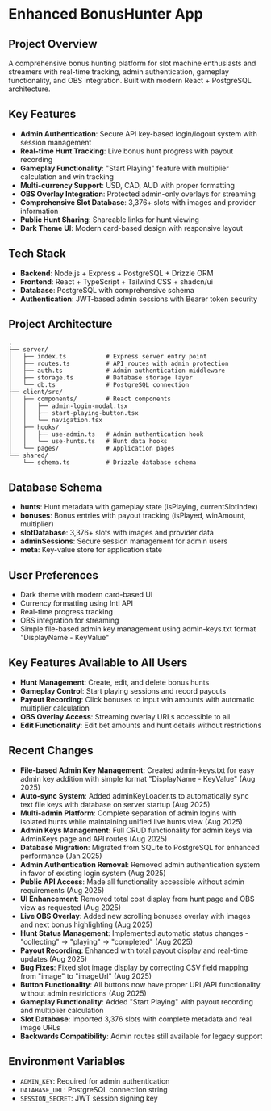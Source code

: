 # Enhanced BonusHunter App

## Project Overview
A comprehensive bonus hunting platform for slot machine enthusiasts and streamers with real-time tracking, admin authentication, gameplay functionality, and OBS integration. Built with modern React + PostgreSQL architecture.

## Key Features
- **Admin Authentication**: Secure API key-based login/logout system with session management
- **Real-time Hunt Tracking**: Live bonus hunt progress with payout recording
- **Gameplay Functionality**: "Start Playing" feature with multiplier calculation and win tracking
- **Multi-currency Support**: USD, CAD, AUD with proper formatting
- **OBS Overlay Integration**: Protected admin-only overlays for streaming
- **Comprehensive Slot Database**: 3,376+ slots with images and provider information
- **Public Hunt Sharing**: Shareable links for hunt viewing
- **Dark Theme UI**: Modern card-based design with responsive layout

## Tech Stack
- **Backend**: Node.js + Express + PostgreSQL + Drizzle ORM
- **Frontend**: React + TypeScript + Tailwind CSS + shadcn/ui
- **Database**: PostgreSQL with comprehensive schema
- **Authentication**: JWT-based admin sessions with Bearer token security

## Project Architecture
```
.
├── server/
│   ├── index.ts           # Express server entry point
│   ├── routes.ts          # API routes with admin protection
│   ├── auth.ts            # Admin authentication middleware
│   ├── storage.ts         # Database storage layer
│   └── db.ts              # PostgreSQL connection
├── client/src/
│   ├── components/        # React components
│   │   ├── admin-login-modal.tsx
│   │   ├── start-playing-button.tsx
│   │   └── navigation.tsx
│   ├── hooks/
│   │   ├── use-admin.ts   # Admin authentication hook
│   │   └── use-hunts.ts   # Hunt data hooks
│   └── pages/             # Application pages
└── shared/
    └── schema.ts          # Drizzle database schema
```

## Database Schema
- **hunts**: Hunt metadata with gameplay state (isPlaying, currentSlotIndex)
- **bonuses**: Bonus entries with payout tracking (isPlayed, winAmount, multiplier)
- **slotDatabase**: 3,376+ slots with images and provider data
- **adminSessions**: Secure session management for admin users
- **meta**: Key-value store for application state

## User Preferences
- Dark theme with modern card-based UI
- Currency formatting using Intl API
- Real-time progress tracking
- OBS integration for streaming
- Simple file-based admin key management using admin-keys.txt format "DisplayName - KeyValue"

## Key Features Available to All Users
- **Hunt Management**: Create, edit, and delete bonus hunts
- **Gameplay Control**: Start playing sessions and record payouts
- **Payout Recording**: Click bonuses to input win amounts with automatic multiplier calculation
- **OBS Overlay Access**: Streaming overlay URLs accessible to all
- **Edit Functionality**: Edit bet amounts and hunt details without restrictions

## Recent Changes
- **File-based Admin Key Management**: Created admin-keys.txt for easy admin key addition with simple format "DisplayName - KeyValue" (Aug 2025)
- **Auto-sync System**: Added adminKeyLoader.ts to automatically sync text file keys with database on server startup (Aug 2025)
- **Multi-admin Platform**: Complete separation of admin logins with isolated hunts while maintaining unified live hunts view (Aug 2025)
- **Admin Keys Management**: Full CRUD functionality for admin keys via AdminKeys page and API routes (Aug 2025)
- **Database Migration**: Migrated from SQLite to PostgreSQL for enhanced performance (Jan 2025)
- **Admin Authentication Removal**: Removed admin authentication system in favor of existing login system (Aug 2025)
- **Public API Access**: Made all functionality accessible without admin requirements (Aug 2025)
- **UI Enhancement**: Removed total cost display from hunt page and OBS view as requested (Aug 2025)
- **Live OBS Overlay**: Added new scrolling bonuses overlay with images and next bonus highlighting (Aug 2025)
- **Hunt Status Management**: Implemented automatic status changes - "collecting" → "playing" → "completed" (Aug 2025)
- **Payout Recording**: Enhanced with total payout display and real-time updates (Aug 2025)
- **Bug Fixes**: Fixed slot image display by correcting CSV field mapping from "image" to "imageUrl" (Aug 2025)
- **Button Functionality**: All buttons now have proper URL/API functionality without admin restrictions (Aug 2025)
- **Gameplay Functionality**: Added "Start Playing" with payout recording and multiplier calculation
- **Slot Database**: Imported 3,376 slots with complete metadata and real image URLs
- **Backwards Compatibility**: Admin routes still available for legacy support

## Environment Variables
- `ADMIN_KEY`: Required for admin authentication
- `DATABASE_URL`: PostgreSQL connection string
- `SESSION_SECRET`: JWT session signing key